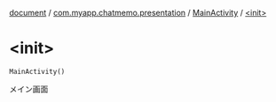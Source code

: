 [document](../../index.md) / [com.myapp.chatmemo.presentation](../index.md) / [MainActivity](index.md) / [&lt;init&gt;](./-init-.md)

# &lt;init&gt;

`MainActivity()`

メイン画面

